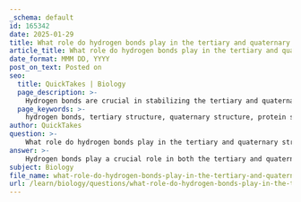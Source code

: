 ```yaml
---
_schema: default
id: 165342
date: 2025-01-29
title: What role do hydrogen bonds play in the tertiary and quaternary structures of proteins?
article_title: What role do hydrogen bonds play in the tertiary and quaternary structures of proteins?
date_format: MMM DD, YYYY
post_on_text: Posted on
seo:
  title: QuickTakes | Biology
  page_description: >-
    Hydrogen bonds are crucial in stabilizing the tertiary and quaternary structures of proteins, influencing their shape and functionality through interactions among amino acid side chains.
  page_keywords: >-
    hydrogen bonds, tertiary structure, quaternary structure, protein stability, polypeptide chain, amino acids, three-dimensional shape, R groups, protein folding, biological function
author: QuickTakes
question: >-
    What role do hydrogen bonds play in the tertiary and quaternary structures of proteins?
answer: >-
    Hydrogen bonds play a crucial role in both the tertiary and quaternary structures of proteins, contributing significantly to their stability and overall conformation.\n\n### Tertiary Structure\nThe tertiary structure of a protein refers to its unique three-dimensional shape, which is determined by the interactions among the R groups (side chains) of the amino acids. Hydrogen bonds are one of the key types of interactions that stabilize this structure. Specifically, hydrogen bonds can form between polar side chains of amino acids, helping to maintain the protein's shape by holding different parts of the polypeptide chain together. These bonds can occur between:\n\n- The backbone of the polypeptide chain and the side chains of amino acids.\n- Different side chains that are in close proximity, allowing for a more compact and functional structure.\n\nIn summary, hydrogen bonds in the tertiary structure help to stabilize the overall conformation of the protein, influencing its functionality and interactions with other molecules.\n\n### Quaternary Structure\nThe quaternary structure involves the assembly of multiple polypeptide chains (subunits) into a larger functional protein complex. Similar to the tertiary structure, hydrogen bonds contribute to the stability of the quaternary structure by facilitating interactions between the different subunits. These bonds can occur between the R groups of the subunits, helping to maintain the integrity of the protein complex.\n\nIn essence, hydrogen bonds are vital for both the tertiary and quaternary structures of proteins, as they provide the necessary stability and shape that are essential for the protein's biological function. The presence of these bonds allows proteins to fold correctly and maintain their functional forms, which is critical for their roles in various biological processes.
subject: Biology
file_name: what-role-do-hydrogen-bonds-play-in-the-tertiary-and-quaternary-structures-of-proteins.md
url: /learn/biology/questions/what-role-do-hydrogen-bonds-play-in-the-tertiary-and-quaternary-structures-of-proteins
---
```


&nbsp;